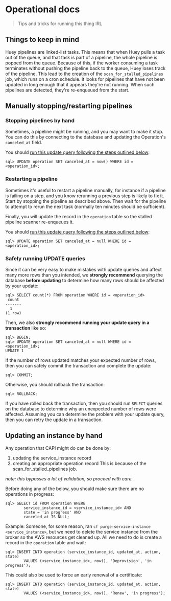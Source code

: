 # Operational docs

> Tips and tricks for running this thing IRL

## Things to keep in mind

Huey pipelines are linked-list tasks. This means that when Huey pulls a task out of the queue,
and that task is part of a pipeline, the whole pipeline is popped from the queue. Because of this,
if the worker consuming a task terminates without pushing the pipeline back to the queue, Huey loses
track of the pipeline. This lead to the creation of the `scan_for_stalled_pipelines` job, which runs
on a cron schedule. It looks for pipelines that have not been updated in long enough that it appears
they're not running. When such pipelines are detected, they're re-enqueued from the start.

## Manually stopping/restarting pipelines

### Stopping pipelines by hand

Sometimes, a pipeline might be running, and you may want to make it stop. You can do this 
by connecting to the database and updating the Operation's `canceled_at` field.

You should [run this update query following the steps outlined below](#safely-running-update-queries):

```
sql> UPDATE operation SET canceled_at = now() WHERE id = <operation_id>;
```

### Restarting a pipeline

Sometimes it's useful to restart a pipeline manually, for instance if a pipeline is failing
on a step, and you know rerunning a previous step is likely to fix it.
Start by stopping the pipeline as described above. Then wait for the pipeline to attempt to
rerun the next task (normally ten minutes should be sufficient). 

Finally, you will update the record in the `operation` table so the stalled pipeline scanner re-enqueues it.

You should [run this update query following the steps outlined below](#safely-running-update-queries):

```
sql> UPDATE operation SET canceled_at = null WHERE id = <operation_id>;
```

### Safely running UPDATE queries

Since it can be very easy to make mistakes with update queries and affect many more rows than
you intended, we **strongly recommend** querying the database **before updating** to determine 
how many rows should be affected by your update:

```
sql> SELECT count(*) FROM operation WHERE id = <operation_id>
 count
-------
  1
(1 row)
```

Then, we also **strongly recommend running your update query in a transaction** like so:

```
sql> BEGIN;
sql> UPDATE operation SET canceled_at = null WHERE id = <operation_id>;
UPDATE 1
```

If the number of rows updated matches your expected number of rows, then you can safely commit
the transaction and complete the update:

```
sql> COMMIT;
```

Otherwise, you should rollback the transaction:

```
sql> ROLLBACK;
```

If you have rolled back the transaction, then you should run `SELECT` queries on the database to determine
why an unexpected number of rows were affected. Assuming you can determine the problem with your update query,
then you can retry the update in a transaction.

## Updating an instance by hand

Any operation that CAPI might do can be done by:
1. updating the service_instance record
2. creating an appropriate operation record
This is because of the scan_for_stalled_pipelines job.

*note: this bypasses a lot of validation, so proceed with care.*

Before doing any of the below, you should make sure there are no operations in progress:
```
sql> SELECT id FROM operation WHERE
        service_instance_id = <service_instance_id> AND
        state = 'in progress' AND
        canceled_at IS NULL;
```

Example: Someone, for some reason, ran `cf purge-service-instance <service_instance>`,
but we need to delete the service instance from the broker so the AWS resources get cleaned up.
All we need to do is create a record in the `operation` table and wait:

```
sql> INSERT INTO operation (service_instance_id, updated_at, action, state)
        VALUES (<service_instance_id>, now(), 'Deprovision', 'in progress');
```

This could also be used to force an early renewal of a certificate:

```
sql> INSERT INTO operation (service_instance_id, updated_at, action, state)
        VALUES (<service_instance_id>, now(), 'Renew', 'in progress');
```
